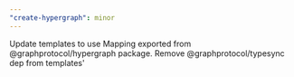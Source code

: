 ```yaml
---
"create-hypergraph": minor
---
```


Update templates to use Mapping exported from @graphprotocol/hypergraph package. Remove @graphprotocol/typesync dep from templates'
  